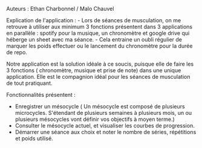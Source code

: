 Auteurs : Ethan Charbonnel / Malo Chauvel

Explication de l'application : 
    - Lors de séances de musculation, on me retrouve à utiliser aux minimum 3 fonctions présentent dans 3 applications en parallèle : spotify pour la musique, un chronomètre et google drive qui héberge un sheet avec ma séance. 
    - Cela entraine un oubli régulier de marquer les poids effectuer ou le lancement du chronomètre pour la durée de repo.

Notre application est la solution idéale à ce soucis, puisque elle de faire les 3 fonctions ( chronomètre, musique et prise de note) dans une unique application. Elle est le compagnion idéal pour les séances de musculation de tout pratiquant.

Fonctionnalités présentent : 
 - Enregistrer un mésocycle ( Un mésocycle est composé de plusieurs microcycles. S'étendant de plusieurs semaines à plusieurs mois, un ou plusieurs mésocycles vont définir vos objectifs à moyen terme.)
 - Consulter le mésocycle actuel, et visualiser les courbes de progression.
 - Démarrer une séance aux choix et noter le nombre de séries, répétitions et poids utilisé.
